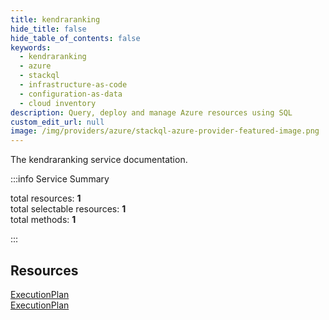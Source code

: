 ```yaml
---
title: kendraranking
hide_title: false
hide_table_of_contents: false
keywords:
  - kendraranking
  - azure
  - stackql
  - infrastructure-as-code
  - configuration-as-data
  - cloud inventory
description: Query, deploy and manage Azure resources using SQL
custom_edit_url: null
image: /img/providers/azure/stackql-azure-provider-featured-image.png
---
```


The kendraranking service documentation.

:::info Service Summary

<div class="row">
<div class="providerDocColumn">
<span>total resources:&nbsp;<b>1</b></span><br />
<span>total selectable resources:&nbsp;<b>1</b></span><br />
<span>total methods:&nbsp;<b>1</b></span><br />
</div>
</div>

:::

## Resources
<div class="row">
<div class="providerDocColumn">
<a href="/providers/azure/kendraranking/ExecutionPlan/">ExecutionPlan</a>
</div>
<div class="providerDocColumn">
<a href="/providers/azure/kendraranking/ExecutionPlan/">ExecutionPlan</a>
</div>
</div>